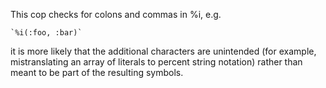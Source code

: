 This cop checks for colons and commas in %i, e.g.

    `%i(:foo, :bar)`

it is more likely that the additional characters are unintended (for
example, mistranslating an array of literals to percent string notation)
rather than meant to be part of the resulting symbols.